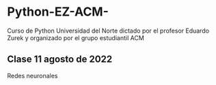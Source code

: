 # Python-EZ-ACM-
Curso de Python Universidad del Norte dictado por el profesor Eduardo Zurek y organizado por el grupo estudiantil ACM


## Clase 11 agosto de 2022
Redes neuronales

